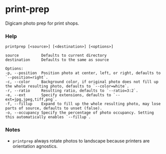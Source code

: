 # print-prep
Digicam photo prep for print shops.

### Help
```
printprep [<source>] [<destination>] [<options>]

source          Defaults to current directory
destination     Defaults to the same as source

Options:
-p, --position  Position photo at center, left, or right, defaults to `--position=right`.
-c, --color     Background color, if original photo does not fill up the whole resulting photo, defaults to `--color=white`.
-r, --ratio     Resulting ratio, defaults to `--ratio=3:2`.
-e, --ext       Specify extensions, defaults to `--ext=jpg,jpeg,tiff,png`.
-f, --fillup    Expand to fill up the whole resulting photo, may lose parts of source, defaults to unset (false).
-o, --occupancy Specify the percentage of photo occupancy. Setting this automatically enables `--fillup`.
```

### Notes

- `printprep` always rotate photos to landscape because printers are orientation agnostics.

